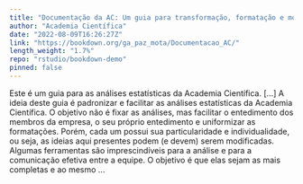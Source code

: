 ```yaml
---
title: "Documentação da AC: Um guia para transformação, formatação e modelagem de dados"
author: "Academia Científica"
date: "2022-08-09T16:26:27Z"
link: "https://bookdown.org/ga_paz_mota/Documentacao_AC/"
length_weight: "1.7%"
repo: "rstudio/bookdown-demo"
pinned: false
---
```


Este é um guia para as análises estatísticas da Academia Científica. [...] A ideia deste guia é padronizar e facilitar as análises estatísticas da Academia Científica. O objetivo não é fixar as análises, mas facilitar o entedimento dos membros da empresa, o seu próprio entedimento e uniformizar as formatações. Porém, cada um possui sua particularidade e individualidade, ou seja, as ideias aqui presentes podem (e devem) serem modificadas. Algumas ferramentas são imprescindíveis para a análise e para a comunicação efetiva entre a equipe. O objetivo é que elas sejam as mais completas e ao mesmo ...
